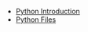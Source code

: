 * [Python Introduction](../Python-Intro/blob/main/python-intro.md)
* [Python Files](../Python-Intro/blob/main/python-files.md)
